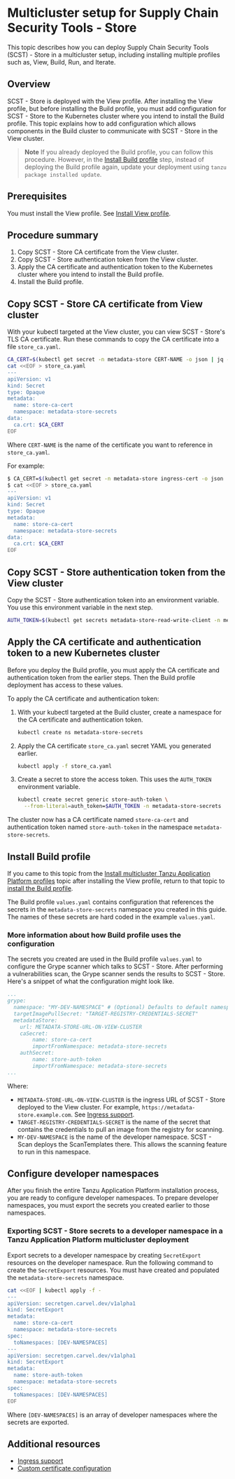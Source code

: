 # Multicluster setup for Supply Chain Security Tools - Store

This topic describes how you can deploy Supply Chain Security Tools (SCST) -
Store in a multicluster setup, including installing multiple profiles such as,
View, Build, Run, and Iterate.

## Overview

SCST - Store is deployed with the View profile. After
installing the View profile, but before installing the Build profile, you must
add configuration for SCST - Store to the Kubernetes cluster where you intend to install the Build profile.
This topic explains how to add configuration which allows components in the Build
cluster to communicate with SCST - Store in the View cluster.

> **Note** If you already deployed the Build profile, you can follow
> this procedure. However, in the [Install Build
> profile](#install-build-profile) step, instead of deploying the Build profile
> again, update your deployment using `tanzu package installed update`.

## Prerequisites

You must install the View profile. See [Install View profile](../multicluster/installing-multicluster.hbs.md#install-view).

## Procedure summary

1. Copy SCST - Store CA certificate from the View cluster.
2. Copy SCST - Store authentication token from the View cluster.
3. Apply the CA certificate and authentication token to the Kubernetes cluster where you intend to install the Build profile.
4. Install the Build profile.

## Copy SCST - Store CA certificate from View cluster

With your kubectl targeted at the View cluster, you can view SCST - Store's TLS
CA certificate. Run these commands to copy the CA certificate into a file
`store_ca.yaml`.

```bash
CA_CERT=$(kubectl get secret -n metadata-store CERT-NAME -o json | jq -r ".data.\"ca.crt\"")
cat <<EOF > store_ca.yaml
---
apiVersion: v1
kind: Secret
type: Opaque
metadata:
  name: store-ca-cert
  namespace: metadata-store-secrets
data:
  ca.crt: $CA_CERT
EOF
```

Where `CERT-NAME` is the name of the certificate you want to reference in `store_ca.yaml`.

For example:

```bash
$ CA_CERT=$(kubectl get secret -n metadata-store ingress-cert -o json | jq -r ".data.\"ca.crt\"")
$ cat <<EOF > store_ca.yaml
---
apiVersion: v1
kind: Secret
type: Opaque
metadata:
  name: store-ca-cert
  namespace: metadata-store-secrets
data:
  ca.crt: $CA_CERT
EOF
```

## Copy SCST - Store authentication token from the View cluster

Copy the SCST - Store authentication token into an environment variable. You use
this environment variable in the next step.

```bash
AUTH_TOKEN=$(kubectl get secrets metadata-store-read-write-client -n metadata-store -o jsonpath="{.data.token}" | base64 -d)
```

## Apply the CA certificate and authentication token to a new Kubernetes cluster

Before you deploy the Build profile, you must apply the CA certificate and
authentication token from the earlier steps. Then the Build profile deployment
has access to these values.

To apply the CA certificate and authentication token:

1. With your kubectl targeted at the Build cluster, create a namespace for the CA
certificate and authentication token.

    ```bash
    kubectl create ns metadata-store-secrets
    ```

1. Apply the CA certificate `store_ca.yaml` secret YAML you generated earlier.

    ```bash
    kubectl apply -f store_ca.yaml
    ```

1. Create a secret to store the access token. This uses the `AUTH_TOKEN` environment variable.

    ```bash
    kubectl create secret generic store-auth-token \
      --from-literal=auth_token=$AUTH_TOKEN -n metadata-store-secrets
    ```

The cluster now has a CA certificate named  `store-ca-cert` and authentication
token named `store-auth-token` in the namespace `metadata-store-secrets`.

## <a id='install-build-profile'></a>Install Build profile

If you came to this topic from the [Install multicluster Tanzu Application
Platform profiles](../multicluster/installing-multicluster.hbs.md) topic after
installing the View profile, return to that topic to [install the Build
profile](../multicluster/installing-multicluster.hbs.md#install-build).

The Build profile `values.yaml` contains configuration that references the
secrets in the `metadata-store-secrets` namespace you created in this guide. The
names of these secrets are hard coded in the example `values.yaml`.

### More information about how Build profile uses the configuration

The secrets you created are used in the Build profile `values.yaml` to configure
the Grype scanner which talks to SCST - Store. After performing a vulnerabilities
scan, the Grype scanner sends the results to SCST - Store. Here's a snippet of
what the configuration might look like.

```yaml
...
grype:
  namespace: "MY-DEV-NAMESPACE" # (Optional) Defaults to default namespace.
  targetImagePullSecret: "TARGET-REGISTRY-CREDENTIALS-SECRET"
  metadataStore:
    url: METADATA-STORE-URL-ON-VIEW-CLUSTER
    caSecret:
        name: store-ca-cert
        importFromNamespace: metadata-store-secrets
    authSecret:
        name: store-auth-token
        importFromNamespace: metadata-store-secrets
...
```

Where:

- `METADATA-STORE-URL-ON-VIEW-CLUSTER` is the ingress URL of SCST - Store
  deployed to the View cluster. For example,
  `https://metadata-store.example.com`. See [Ingress support](ingress.hbs.md).
- `TARGET-REGISTRY-CREDENTIALS-SECRET` is the name of the secret that contains
  the credentials to pull an image from the registry for scanning.
- `MY-DEV-NAMESPACE` is the name of the developer namespace. SCST - Scan deploys
  the ScanTemplates there. This allows the scanning feature to run in this
  namespace.

## Configure developer namespaces

After you finish the entire Tanzu Application Platform installation process, you
are ready to configure developer namespaces. To prepare developer namespaces,
you must export the secrets you created earlier to those namespaces.

### <a id="export-multicluster"></a> Exporting SCST - Store secrets to a developer namespace in a Tanzu Application Platform multicluster deployment

Export secrets to a developer namespace by creating `SecretExport` resources on
the developer namespace. Run the following command to create the `SecretExport`
resources. You must have created and populated the `metadata-store-secrets`
namespace.

```bash
cat <<EOF | kubectl apply -f -
---
apiVersion: secretgen.carvel.dev/v1alpha1
kind: SecretExport
metadata:
  name: store-ca-cert
  namespace: metadata-store-secrets
spec:
  toNamespaces: [DEV-NAMESPACES]
---
apiVersion: secretgen.carvel.dev/v1alpha1
kind: SecretExport
metadata:
  name: store-auth-token
  namespace: metadata-store-secrets
spec:
  toNamespaces: [DEV-NAMESPACES]
EOF
```

Where `[DEV-NAMESPACES]` is an array of developer namespaces where the secrets are exported.

## Additional resources

- [Ingress support](ingress.hbs.md)
- [Custom certificate configuration](custom-cert.hbs.md)
